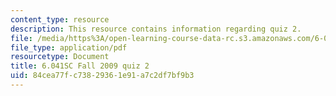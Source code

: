 ```yaml
---
content_type: resource
description: This resource contains information regarding quiz 2.
file: /media/https%3A/open-learning-course-data-rc.s3.amazonaws.com/6-041sc-probabilistic-systems-analysis-and-applied-probability-fall-2013/84cea77fc73829361e91a7c2df7bf9b3_MIT6_041SCF13_quiz02_f09.pdf
file_type: application/pdf
resourcetype: Document
title: 6.041SC Fall 2009 quiz 2
uid: 84cea77f-c738-2936-1e91-a7c2df7bf9b3
---
```

